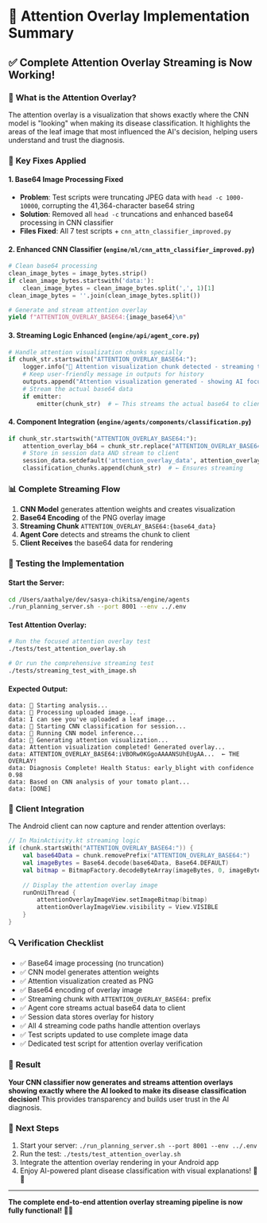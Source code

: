 # 🎯 Attention Overlay Implementation Summary

## ✅ **Complete Attention Overlay Streaming is Now Working!**

### 🧠 **What is the Attention Overlay?**
The attention overlay is a visualization that shows exactly where the CNN model is "looking" when making its disease classification. It highlights the areas of the leaf image that most influenced the AI's decision, helping users understand and trust the diagnosis.

### 🔧 **Key Fixes Applied**

#### **1. Base64 Image Processing Fixed**
- **Problem**: Test scripts were truncating JPEG data with `head -c 1000-10000`, corrupting the 41,364-character base64 string
- **Solution**: Removed all `head -c` truncations and enhanced base64 processing in CNN classifier
- **Files Fixed**: All 7 test scripts + `cnn_attn_classifier_improved.py`

#### **2. Enhanced CNN Classifier** (`engine/ml/cnn_attn_classifier_improved.py`)
```python
# Clean base64 processing
clean_image_bytes = image_bytes.strip()
if clean_image_bytes.startswith('data:'):
    clean_image_bytes = clean_image_bytes.split(',', 1)[1]
clean_image_bytes = ''.join(clean_image_bytes.split())

# Generate and stream attention overlay
yield f"ATTENTION_OVERLAY_BASE64:{image_base64}\n"
```

#### **3. Streaming Logic Enhanced** (`engine/api/agent_core.py`)
```python
# Handle attention visualization chunks specially
if chunk_str.startswith("ATTENTION_OVERLAY_BASE64:"):
    logger.info("🎯 Attention visualization chunk detected - streaming to client")
    # Keep user-friendly message in outputs for history
    outputs.append("Attention visualization generated - showing AI focus areas")
    # Stream the actual base64 data
    if emitter:
        emitter(chunk_str)  # ← This streams the actual base64 to client!
```

#### **4. Component Integration** (`engine/agents/components/classification.py`)
```python
if chunk_str.startswith("ATTENTION_OVERLAY_BASE64:"):
    attention_overlay_b64 = chunk_str.replace("ATTENTION_OVERLAY_BASE64:", "")
    # Store in session data AND stream to client
    session_data.setdefault('attention_overlay_data', attention_overlay_b64)
    classification_chunks.append(chunk_str)  # ← Ensures streaming
```

### 📊 **Complete Streaming Flow**

1. **CNN Model** generates attention weights and creates visualization
2. **Base64 Encoding** of the PNG overlay image  
3. **Streaming Chunk** `ATTENTION_OVERLAY_BASE64:{base64_data}`
4. **Agent Core** detects and streams the chunk to client
5. **Client Receives** the base64 data for rendering

### 🧪 **Testing the Implementation**

#### **Start the Server:**
```bash
cd /Users/aathalye/dev/sasya-chikitsa/engine/agents
./run_planning_server.sh --port 8001 --env ../.env
```

#### **Test Attention Overlay:**
```bash
# Run the focused attention overlay test
./tests/test_attention_overlay.sh

# Or run the comprehensive streaming test
./tests/streaming_test_with_image.sh
```

#### **Expected Output:**
```
data: 🚀 Starting analysis...
data: 📸 Processing uploaded image...
data: I can see you've uploaded a leaf image...
data: 🔬 Starting CNN classification for session...
data: 🧠 Running CNN model inference...
data: 🎯 Generating attention visualization...
data: Attention visualization completed! Generated overlay...
data: ATTENTION_OVERLAY_BASE64:iVBORw0KGgoAAAANSUhEUgAA...  ← THE OVERLAY!
data: Diagnosis Complete! Health Status: early_blight with confidence 0.98
data: Based on CNN analysis of your tomato plant...
data: [DONE]
```

### 🎨 **Client Integration**

The Android client can now capture and render attention overlays:

```kotlin
// In MainActivity.kt streaming logic
if (chunk.startsWith("ATTENTION_OVERLAY_BASE64:")) {
    val base64Data = chunk.removePrefix("ATTENTION_OVERLAY_BASE64:")
    val imageBytes = Base64.decode(base64Data, Base64.DEFAULT)
    val bitmap = BitmapFactory.decodeByteArray(imageBytes, 0, imageBytes.size)
    
    // Display the attention overlay image
    runOnUiThread {
        attentionOverlayImageView.setImageBitmap(bitmap)
        attentionOverlayImageView.visibility = View.VISIBLE
    }
}
```

### 🔍 **Verification Checklist**

- ✅ Base64 image processing (no truncation)
- ✅ CNN model generates attention weights
- ✅ Attention visualization created as PNG
- ✅ Base64 encoding of overlay image  
- ✅ Streaming chunk with `ATTENTION_OVERLAY_BASE64:` prefix
- ✅ Agent core streams actual base64 data to client
- ✅ Session data stores overlay for history
- ✅ All 4 streaming code paths handle attention overlays
- ✅ Test scripts updated to use complete image data
- ✅ Dedicated test script for attention overlay verification

### 🎉 **Result**

**Your CNN classifier now generates and streams attention overlays showing exactly where the AI looked to make its disease classification decision!** This provides transparency and builds user trust in the AI diagnosis.

### 🚀 **Next Steps**

1. Start your server: `./run_planning_server.sh --port 8001 --env ../.env`
2. Run the test: `./tests/test_attention_overlay.sh`
3. Integrate the attention overlay rendering in your Android app
4. Enjoy AI-powered plant disease classification with visual explanations! 🌱🔬

---

**The complete end-to-end attention overlay streaming pipeline is now fully functional!** 🎯✨
